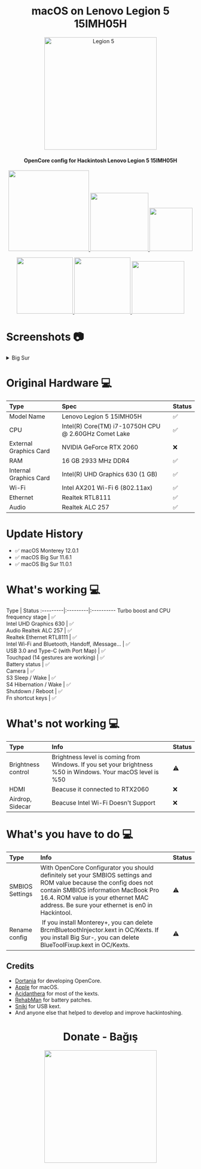 <h1 align="center"> macOS on Lenovo Legion 5 15IMH05H </h1>

<p align="center">
  <img src="https://github.com/yusufklncc/Lenovo-Legion-5-Hackintosh/blob/main/Legion5.png" alt="Legion 5" width="300">
</p>

<h4 align="center"> OpenCore config for Hackintosh Lenovo Legion 5 15IMH05H </h4>

<p align="center">
<a href="https://www.apple.com/macos/monterey/">
  <img src="https://img.shields.io/badge/macOS-Monterey_v12.3-blue" width="215"/> </a>
<a href="https://github.com/acidanthera/OpenCorePkg/releases">
  <img src="https://img.shields.io/badge/OpenCore-0.7.9-9cf" width="155"/> </a>
<a href="https://github.com/yusufklncc/Lenovo-Legion-5-Hackintosh/releases">
  <img src="https://img.shields.io/badge/release-EFI-blue.svg" width="115"/> </a>
</p>
<p align="center">
<a href="https://t.me/yusufklncc">
  <img src="https://img.shields.io/badge/-@yusufklncc-2CA5E0?logo=Telegram&logoColor=blue" width="150"/> </a>
<a href="https://www.youtube.com/c/yusufklncc">
  <img src="https://img.shields.io/badge/-@yusufklncc-lightgrey?logo=YouTube&logoColor=red" width="150"/> </a>
<a href="https://www.paypal.com/paypalme/sevenpay">
  <img src="https://img.shields.io/badge/-@sevenpay-2CA5E0?logo=PayPal&logoColor=red" width="140"/> </a>

# Screenshots 📷

<details>
<summary>Big Sur</summary>
<p align="center">
  <img src="https://github.com/yusufklncc/Lenovo-Legion-5-Hackintosh/blob/main/Big%20Sur.png">
</p>
</details>
 
# Original Hardware  💻

Type | Spec | Status
:---------|:---------|:----------
Model Name      | Lenovo Legion 5 15IMH05H | ✅
CPU              | Intel(R) Core(TM) i7-10750H CPU @ 2.60GHz Comet Lake | ✅
External Graphics Card | NVIDIA GeForce RTX 2060 | ❌
RAM           | 16 GB 2933 MHz DDR4 | ✅
Internal Graphics Card | Intel(R) UHD Graphics 630 (1 GB) | ✅
Wi-Fi             | Intel AX201 Wi-Fi 6 (802.11ax) | ✅
Ethernet          | Realtek RTL8111 | ✅
Audio       | Realtek ALC 257 | ✅

# Update History
- ✅ macOS Monterey 12.0.1
- ✅ macOS Big Sur 11.6.1
- ✅ macOS Big Sur 11.0.1

# What's working  💻
Type | Status
:---------|:---------|:----------
Turbo boost and CPU frequency stage |  ✅  
Intel UHD Graphics 630              |  ✅  
Audio Realtek ALC 257            |  ✅  
Realtek Ethernet RTL8111            |  ✅  
Intel Wi-Fi and Bluetooth, Handoff, iMessage...         |  ✅  
USB 3.0 and Type-C (with Port Map)        |  ✅  
Touchpad (14 gestures are working)   |  ✅  
Battery status   |  ✅  
Camera   |  ✅  
S3 Sleep / Wake   |  ✅  
S4 Hibernation / Wake   |  ✅  
Shutdown / Reboot   |  ✅  
Fn shortcut keys   |  ✅  
 
# What's not working  💻
Type | Info | Status
:---------|:---------|:----------
Brightness control | Brightness level is coming from Windows. If you set your brightness %50 in Windows. Your macOS level is %50 | ⚠️
HDMI | Beacuse it connected to RTX2060 | ❌
Airdrop, Sidecar | Beacuse Intel Wi-Fi Doesn't Support | ❌

# What's you have to do  💻
Type | Info | Status
:---------|:---------|:----------
SMBIOS Settings  | With OpenCore Configurator you should definitely set your SMBIOS settings and ROM value because the config does not contain SMBIOS information MacBook Pro 16.4. ROM value is your ethernet MAC address. Be sure your ethernet is en0 in Hackintool. |  ⚠️
Rename config    | If you install Monterey+, you can delete BrcmBluetoothInjector.kext in OC/Kexts. If you install Big Sur-, you can delete BlueToolFixup.kext in OC/Kexts. | ⚠️ 
 
## Credits
 - [Dortania](https://dortania.github.io) for developing OpenCore.
 - [Apple](https://www.apple.com) for macOS.
 - [Acidanthera](https://github.com/acidanthera) for most of the kexts.
 - [RehabMan](https://github.com/RehabMan) for battery patches.
 - [Sniki](https://github.com/Sniki) for USB kext.
 - And anyone else that helped to develop and improve hackintoshing.

<h1 align="center"> Donate - Bağış </h1>
<p align="center">
<a href="https://github.com/yusufklncc/yusufklncc/blob/main/Donate%20-%20Ba%C4%9F%C4%B1%C5%9F.md">
  <img src="https://github.com/yusufklncc/yusufklncc/blob/main/Resources/Donate.png" width="300">
